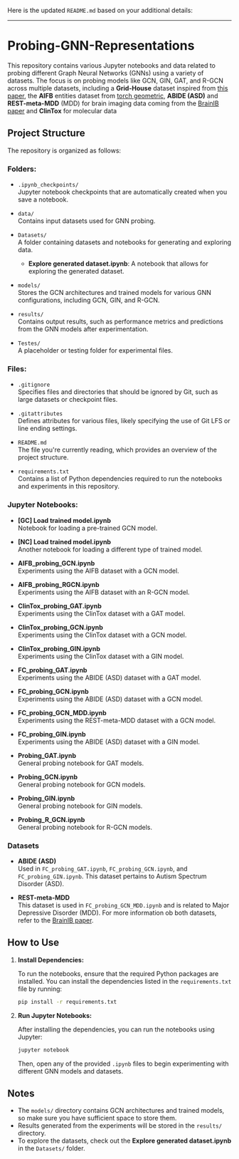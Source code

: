 Here is the updated `README.md` based on your additional details:

---

# Probing-GNN-Representations

This repository contains various Jupyter notebooks and data related to probing different Graph Neural Networks (GNNs) using a variety of datasets. The focus is on probing models like GCN, GIN, GAT, and R-GCN across multiple datasets, including a **Grid-House** dataset inspired from [this paper](https://arxiv.org/abs/2210.15304), the **AIFB** entities dataset from [torch geometric](https://pytorch-geometric.readthedocs.io/en/latest/modules/datasets.html), **ABIDE (ASD)** and **REST-meta-MDD** (MDD) for brain imaging data coming from the [BrainIB paper](https://ieeexplore.ieee.org/document/10680255) and **ClinTox** for molecular data 

## Project Structure

The repository is organized as follows:

### Folders:

- `.ipynb_checkpoints/`  
  Jupyter notebook checkpoints that are automatically created when you save a notebook.

- `data/`  
  Contains input datasets used for GNN probing.

- `Datasets/`  
  A folder containing datasets and notebooks for generating and exploring data.
  - **Explore generated dataset.ipynb**: A notebook that allows for exploring the generated dataset.

- `models/`  
  Stores the GCN architectures and trained models for various GNN configurations, including GCN, GIN, and R-GCN.

- `results/`  
  Contains output results, such as performance metrics and predictions from the GNN models after experimentation.

- `Testes/`  
  A placeholder or testing folder for experimental files.

### Files:

- `.gitignore`  
  Specifies files and directories that should be ignored by Git, such as large datasets or checkpoint files.

- `.gitattributes`  
  Defines attributes for various files, likely specifying the use of Git LFS or line ending settings.

- `README.md`  
  The file you're currently reading, which provides an overview of the project structure.

- `requirements.txt`  
  Contains a list of Python dependencies required to run the notebooks and experiments in this repository.

### Jupyter Notebooks:

- **[GC] Load trained model.ipynb**  
  Notebook for loading a pre-trained GCN model.

- **[NC] Load trained model.ipynb**  
  Another notebook for loading a different type of trained model.

- **AIFB_probing_GCN.ipynb**  
  Experiments using the AIFB dataset with a GCN model.

- **AIFB_probing_RGCN.ipynb**  
  Experiments using the AIFB dataset with an R-GCN model.

- **ClinTox_probing_GAT.ipynb**  
  Experiments using the ClinTox dataset with a GAT model.

- **ClinTox_probing_GCN.ipynb**  
  Experiments using the ClinTox dataset with a GCN model.

- **ClinTox_probing_GIN.ipynb**  
  Experiments using the ClinTox dataset with a GIN model.

- **FC_probing_GAT.ipynb**  
  Experiments using the ABIDE (ASD) dataset with a GAT model.

- **FC_probing_GCN.ipynb**  
  Experiments using the ABIDE (ASD) dataset with a GCN model.

- **FC_probing_GCN_MDD.ipynb**  
  Experiments using the REST-meta-MDD dataset with a GCN model. 

- **FC_probing_GIN.ipynb**  
  Experiments using the ABIDE (ASD) dataset with a GIN model.

- **Probing_GAT.ipynb**  
  General probing notebook for GAT models.

- **Probing_GCN.ipynb**  
  General probing notebook for GCN models.

- **Probing_GIN.ipynb**  
  General probing notebook for GIN models.

- **Probing_R_GCN.ipynb**  
  General probing notebook for R-GCN models.

### Datasets

- **ABIDE (ASD)**  
  Used in `FC_probing_GAT.ipynb`, `FC_probing_GCN.ipynb`, and `FC_probing_GIN.ipynb`. This dataset pertains to Autism Spectrum Disorder (ASD).

- **REST-meta-MDD**  
  This dataset is used in `FC_probing_GCN_MDD.ipynb` and is related to Major Depressive Disorder (MDD). For more information ob both datasets, refer to the [BrainIB paper](https://ieeexplore.ieee.org/document/10680255).

## How to Use

1. **Install Dependencies:**

   To run the notebooks, ensure that the required Python packages are installed. You can install the dependencies listed in the `requirements.txt` file by running:

   ```bash
   pip install -r requirements.txt
   ```

2. **Run Jupyter Notebooks:**

   After installing the dependencies, you can run the notebooks using Jupyter:

   ```bash
   jupyter notebook
   ```

   Then, open any of the provided `.ipynb` files to begin experimenting with different GNN models and datasets.

## Notes

- The `models/` directory contains GCN architectures and trained models, so make sure you have sufficient space to store them.
- Results generated from the experiments will be stored in the `results/` directory.
- To explore the datasets, check out the **Explore generated dataset.ipynb** in the `Datasets/` folder.
